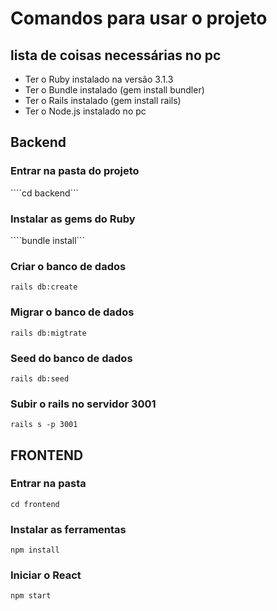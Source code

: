 # Comandos para usar o projeto

## lista de coisas necessárias no pc

<ul>
    <li> Ter o <bold>Ruby</bold> instalado na <bold>versão 3.1.3</bold> </li>
    <li> Ter o <bold>Bundle</bold> instalado <bold>(gem install bundler)</bold> </li>
    <li> Ter o <bold>Rails</bold> instalado <bold>(gem install rails)</bold> </li>
    <li> Ter o <bold>Node.js</bold> instalado no pc </li>
</ul>

## Backend

### Entrar na pasta do projeto

````cd backend```

### Instalar as gems do Ruby

````bundle install```

### Criar o banco de dados

```rails db:create```

### Migrar o banco de dados

```rails db:migtrate```

### Seed do banco de dados

```rails db:seed```

### Subir o rails no servidor 3001

```rails s -p 3001```

## FRONTEND

### Entrar na pasta

```cd frontend```

### Instalar as ferramentas

``` npm install ```

### Iniciar o React

``` npm start ```